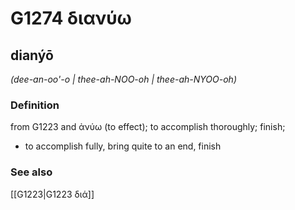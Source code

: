 # G1274 διανύω

## dianýō

_(dee-an-oo'-o | thee-ah-NOO-oh | thee-ah-NYOO-oh)_

### Definition

from G1223 and ἀνύω (to effect); to accomplish thoroughly; finish; 

- to accomplish fully, bring quite to an end, finish

### See also

[[G1223|G1223 διά]]

